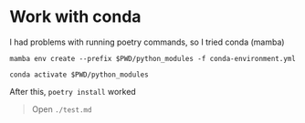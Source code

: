 # Work with conda

I had problems with running poetry commands, so I tried conda (mamba)

```
mamba env create --prefix $PWD/python_modules -f conda-environment.yml
```

```
conda activate $PWD/python_modules
```

After this, `poetry install` worked

> Open `./test.md`
